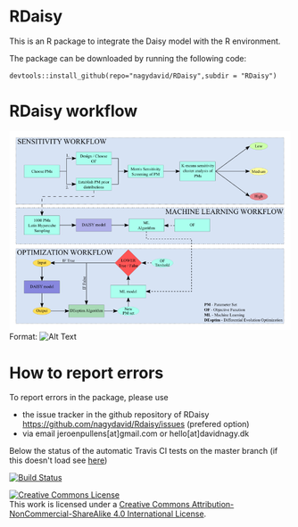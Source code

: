 # RDaisy
This is an R package to integrate the Daisy model with the R environment.

The package can be downloaded by running the following code:
```{r}
devtools::install_github(repo="nagydavid/RDaisy",subdir = "RDaisy")
```

# RDaisy workflow
![GitHub Logo](/RDAISY_workflow.png)
Format: ![Alt Text](url)


# How to report errors

To report errors in the package, please use 

- the issue tracker in the github repository of RDaisy https://github.com/nagydavid/Rdaisy/issues (prefered option)
- via email jeroenpullens[at]gmail.com or hello[at]davidnagy.dk


Below the status of the automatic Travis CI tests on the master branch (if this doesn't load see [here](https://travis-ci.org/nagydavid/RDaisy))

[![Build Status](https://travis-ci.org/jeroenpullens/fRequent.svg?branch=master)](https://travis-ci.org/nagydavid/RDaisy)

<a rel="license" href="http://creativecommons.org/licenses/by-nc-sa/4.0/"><img alt="Creative Commons License" style="border-width:0" src="https://i.creativecommons.org/l/by-nc-sa/4.0/88x31.png" /></a><br />This work is licensed under a <a rel="license" href="http://creativecommons.org/licenses/by-nc-sa/4.0/">Creative Commons Attribution-NonCommercial-ShareAlike 4.0 International License</a>.

